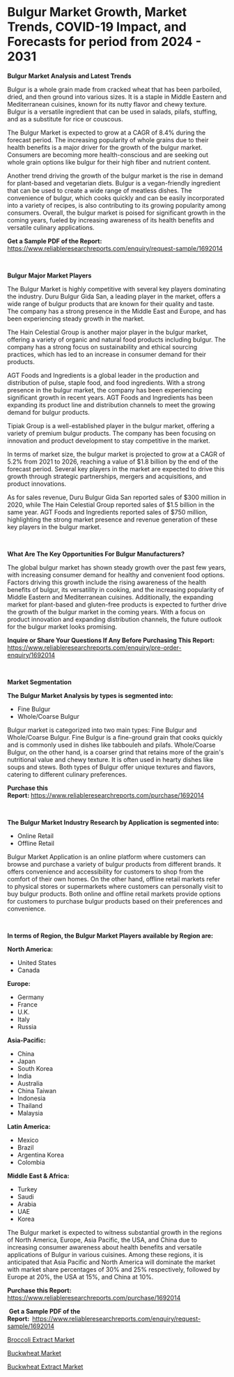 <p><h1>Bulgur Market Growth, Market Trends, COVID-19 Impact, and Forecasts for period from 2024 - 2031</h1></p><p><strong>Bulgur Market Analysis and Latest Trends</strong></p>
<p><p>Bulgur is a whole grain made from cracked wheat that has been parboiled, dried, and then ground into various sizes. It is a staple in Middle Eastern and Mediterranean cuisines, known for its nutty flavor and chewy texture. Bulgur is a versatile ingredient that can be used in salads, pilafs, stuffing, and as a substitute for rice or couscous.</p><p>The Bulgur Market is expected to grow at a CAGR of 8.4% during the forecast period. The increasing popularity of whole grains due to their health benefits is a major driver for the growth of the bulgur market. Consumers are becoming more health-conscious and are seeking out whole grain options like bulgur for their high fiber and nutrient content.</p><p>Another trend driving the growth of the bulgur market is the rise in demand for plant-based and vegetarian diets. Bulgur is a vegan-friendly ingredient that can be used to create a wide range of meatless dishes. The convenience of bulgur, which cooks quickly and can be easily incorporated into a variety of recipes, is also contributing to its growing popularity among consumers. Overall, the bulgur market is poised for significant growth in the coming years, fueled by increasing awareness of its health benefits and versatile culinary applications.</p></p>
<p><strong>Get a Sample PDF of the Report:&nbsp;</strong> <a href="https://www.reliableresearchreports.com/enquiry/request-sample/1692014">https://www.reliableresearchreports.com/enquiry/request-sample/1692014</a></p>
<p>&nbsp;</p>
<p><strong>Bulgur Major Market Players</strong></p>
<p><p>The Bulgur Market is highly competitive with several key players dominating the industry. Duru Bulgur Gida San, a leading player in the market, offers a wide range of bulgur products that are known for their quality and taste. The company has a strong presence in the Middle East and Europe, and has been experiencing steady growth in the market.</p><p>The Hain Celestial Group is another major player in the bulgur market, offering a variety of organic and natural food products including bulgur. The company has a strong focus on sustainability and ethical sourcing practices, which has led to an increase in consumer demand for their products.</p><p>AGT Foods and Ingredients is a global leader in the production and distribution of pulse, staple food, and food ingredients. With a strong presence in the bulgur market, the company has been experiencing significant growth in recent years. AGT Foods and Ingredients has been expanding its product line and distribution channels to meet the growing demand for bulgur products.</p><p>Tipiak Group is a well-established player in the bulgur market, offering a variety of premium bulgur products. The company has been focusing on innovation and product development to stay competitive in the market.</p><p>In terms of market size, the bulgur market is projected to grow at a CAGR of 5.2% from 2021 to 2026, reaching a value of $1.8 billion by the end of the forecast period. Several key players in the market are expected to drive this growth through strategic partnerships, mergers and acquisitions, and product innovations.</p><p>As for sales revenue, Duru Bulgur Gida San reported sales of $300 million in 2020, while The Hain Celestial Group reported sales of $1.5 billion in the same year. AGT Foods and Ingredients reported sales of $750 million, highlighting the strong market presence and revenue generation of these key players in the bulgur market.</p></p>
<p>&nbsp;</p>
<p><strong>What Are The Key Opportunities For Bulgur Manufacturers?</strong></p>
<p><p>The global bulgur market has shown steady growth over the past few years, with increasing consumer demand for healthy and convenient food options. Factors driving this growth include the rising awareness of the health benefits of bulgur, its versatility in cooking, and the increasing popularity of Middle Eastern and Mediterranean cuisines. Additionally, the expanding market for plant-based and gluten-free products is expected to further drive the growth of the bulgur market in the coming years. With a focus on product innovation and expanding distribution channels, the future outlook for the bulgur market looks promising.</p></p>
<p><strong>Inquire or Share Your Questions If Any Before Purchasing This Report:</strong> <a href="https://www.reliableresearchreports.com/enquiry/pre-order-enquiry/1692014">https://www.reliableresearchreports.com/enquiry/pre-order-enquiry/1692014</a></p>
<p>&nbsp;</p>
<p><strong>Market Segmentation</strong></p>
<p><strong>The Bulgur Market Analysis by types is segmented into:</strong></p>
<p><ul><li>Fine Bulgur</li><li>Whole/Coarse Bulgur</li></ul></p>
<p><p>Bulgur market is categorized into two main types: Fine Bulgur and Whole/Coarse Bulgur. Fine Bulgur is a fine-ground grain that cooks quickly and is commonly used in dishes like tabbouleh and pilafs. Whole/Coarse Bulgur, on the other hand, is a coarser grind that retains more of the grain's nutritional value and chewy texture. It is often used in hearty dishes like soups and stews. Both types of Bulgur offer unique textures and flavors, catering to different culinary preferences.</p></p>
<p><strong>Purchase this Report:&nbsp;</strong><a href="https://www.reliableresearchreports.com/purchase/1692014">https://www.reliableresearchreports.com/purchase/1692014</a></p>
<p>&nbsp;</p>
<p><strong>The Bulgur Market Industry Research by Application is segmented into:</strong></p>
<p><ul><li>Online Retail</li><li>Offline Retail</li></ul></p>
<p><p>Bulgur Market Application is an online platform where customers can browse and purchase a variety of bulgur products from different brands. It offers convenience and accessibility for customers to shop from the comfort of their own homes. On the other hand, offline retail markets refer to physical stores or supermarkets where customers can personally visit to buy bulgur products. Both online and offline retail markets provide options for customers to purchase bulgur products based on their preferences and convenience.</p></p>
<p>&nbsp;</p>
<p><strong>In terms of Region, the Bulgur Market Players available by Region are:</strong></p>
<p>
    <p> <strong> North America: </strong>
        <ul>
            <li>United States</li>
            <li>Canada</li>
        </ul>
        </p> 
    <p> <strong> Europe: </strong>
        <ul>
            <li>Germany</li>
            <li>France</li>
            <li>U.K.</li>
            <li>Italy</li>
            <li>Russia</li>
        </ul>
        </p> 
    <p> <strong> Asia-Pacific: </strong>
        <ul>
            <li>China</li>
            <li>Japan</li>
            <li>South Korea</li>
            <li>India</li>
            <li>Australia</li>
            <li>China Taiwan</li>
            <li>Indonesia</li>
            <li>Thailand</li>
            <li>Malaysia</li>
        </ul>
        </p> 
    <p> <strong> Latin America: </strong>
        <ul>
            <li>Mexico</li>
            <li>Brazil</li>
            <li>Argentina Korea</li>
            <li>Colombia</li>
        </ul>
        </p> 
    <p> <strong> Middle East & Africa: </strong>
        <ul>
            <li>Turkey</li>
            <li>Saudi</li>
            <li>Arabia</li>
            <li>UAE</li>
            <li>Korea</li>
        </ul>
    </p>
    </p>
<p><p>The Bulgur market is expected to witness substantial growth in the regions of North America, Europe, Asia Pacific, the USA, and China due to increasing consumer awareness about health benefits and versatile applications of Bulgur in various cuisines. Among these regions, it is anticipated that Asia Pacific and North America will dominate the market with market share percentages of 30% and 25% respectively, followed by Europe at 20%, the USA at 15%, and China at 10%.</p></p>
<p><strong>Purchase this Report: </strong><a href="https://www.reliableresearchreports.com/purchase/1692014">https://www.reliableresearchreports.com/purchase/1692014</a></p>
<p>&nbsp;<strong>Get a Sample PDF of the Report:&nbsp;&nbsp;</strong><a href="https://www.reliableresearchreports.com/enquiry/request-sample/1692014">https://www.reliableresearchreports.com/enquiry/request-sample/1692014</a></p>
<p><strong></strong></p>
<p><p><a href="https://github.com/wwwkeltoum/Market-Research-Report-List-2/blob/main/broccoli-extract-market.md">Broccoli Extract Market</a></p><p><a href="https://github.com/gamblestampleyjenny50m5sl6/Market-Research-Report-List-1/blob/main/buckwheat-market.md">Buckwheat Market</a></p><p><a href="https://github.com/nicholepatriciadoylenwnrjr0/Market-Research-Report-List-1/blob/main/buckwheat-extract-market.md">Buckwheat Extract Market</a></p></p>